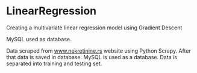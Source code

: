 # LinearRegression
Creating a multivariate linear regression model using Gradient Descent

MySQL used as database.

Data scraped from www.nekretinine.rs website using Python Scrapy. After that data is saved in database. MySQL is used as a database. Data is separated
into training and testing set.

